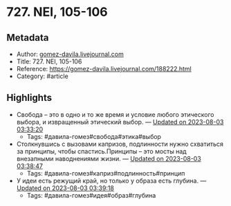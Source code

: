 # 727. NEI, 105-106

## Metadata
- Author: [gomez-davila.livejournal.com]()
- Title: 727. NEI, 105-106
- Reference: https://gomez-davila.livejournal.com/188222.html
- Category: #article

## Highlights
- Свобода – это в одно и то же время и условие любого этического выбора, и извращенный этический выбор. — [Updated on 2023-08-03 03:33:20](https://hyp.is/WLZuCDGVEe6puYvh-TSIMg/gomez-davila.livejournal.com/188222.html)
   - Tags: #давила-гомез#свобода#этика#выбор
- Столкнувшись с вызовами капризов, подлинности нужно схватиться за принципы, чтобы спастись.Принципы – это мосты над внезапными наводнениями жизни. — [Updated on 2023-08-03 03:38:47](https://hyp.is/G_6-zjGWEe647LeZ_9b7Uw/gomez-davila.livejournal.com/188222.html)
   - Tags: #давила-гомез#каприз#подлинность#принцип
- У идеи есть режущий край, но только у образа есть глубина. — [Updated on 2023-08-03 03:39:18](https://hyp.is/LfhYJDGWEe6qoA9AjlkPbA/gomez-davila.livejournal.com/188222.html)
   - Tags: #давила-гомез#идея#образ#глубина
